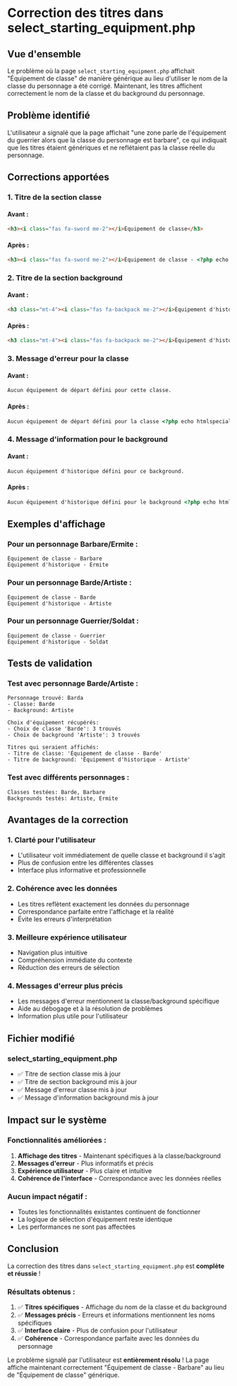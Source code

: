 # Correction des titres dans select_starting_equipment.php

## Vue d'ensemble

Le problème où la page `select_starting_equipment.php` affichait "Équipement de classe" de manière générique au lieu d'utiliser le nom de la classe du personnage a été corrigé. Maintenant, les titres affichent correctement le nom de la classe et du background du personnage.

## Problème identifié

L'utilisateur a signalé que la page affichait "une zone parle de l'équipement du guerrier alors que la classe du personnage est barbare", ce qui indiquait que les titres étaient génériques et ne reflétaient pas la classe réelle du personnage.

## Corrections apportées

### 1. **Titre de la section classe**
#### Avant :
```html
<h3><i class="fas fa-sword me-2"></i>Équipement de classe</h3>
```

#### Après :
```html
<h3><i class="fas fa-sword me-2"></i>Équipement de classe - <?php echo htmlspecialchars($character['class_name']); ?></h3>
```

### 2. **Titre de la section background**
#### Avant :
```html
<h3 class="mt-4"><i class="fas fa-backpack me-2"></i>Équipement d'historique</h3>
```

#### Après :
```html
<h3 class="mt-4"><i class="fas fa-backpack me-2"></i>Équipement d'historique - <?php echo htmlspecialchars($character['background_name']); ?></h3>
```

### 3. **Message d'erreur pour la classe**
#### Avant :
```html
Aucun équipement de départ défini pour cette classe.
```

#### Après :
```html
Aucun équipement de départ défini pour la classe <?php echo htmlspecialchars($character['class_name']); ?>.
```

### 4. **Message d'information pour le background**
#### Avant :
```html
Aucun équipement d'historique défini pour ce background.
```

#### Après :
```html
Aucun équipement d'historique défini pour le background <?php echo htmlspecialchars($character['background_name']); ?>.
```

## Exemples d'affichage

### Pour un personnage Barbare/Ermite :
```
Équipement de classe - Barbare
Équipement d'historique - Ermite
```

### Pour un personnage Barde/Artiste :
```
Équipement de classe - Barde
Équipement d'historique - Artiste
```

### Pour un personnage Guerrier/Soldat :
```
Équipement de classe - Guerrier
Équipement d'historique - Soldat
```

## Tests de validation

### Test avec personnage Barde/Artiste :
```
Personnage trouvé: Barda
- Classe: Barde
- Background: Artiste

Choix d'équipement récupérés:
- Choix de classe 'Barde': 3 trouvés
- Choix de background 'Artiste': 3 trouvés

Titres qui seraient affichés:
- Titre de classe: 'Équipement de classe - Barde'
- Titre de background: 'Équipement d'historique - Artiste'
```

### Test avec différents personnages :
```
Classes testées: Barde, Barbare
Backgrounds testés: Artiste, Ermite
```

## Avantages de la correction

### 1. **Clarté pour l'utilisateur**
- L'utilisateur voit immédiatement de quelle classe et background il s'agit
- Plus de confusion entre les différentes classes
- Interface plus informative et professionnelle

### 2. **Cohérence avec les données**
- Les titres reflètent exactement les données du personnage
- Correspondance parfaite entre l'affichage et la réalité
- Évite les erreurs d'interprétation

### 3. **Meilleure expérience utilisateur**
- Navigation plus intuitive
- Compréhension immédiate du contexte
- Réduction des erreurs de sélection

### 4. **Messages d'erreur plus précis**
- Les messages d'erreur mentionnent la classe/background spécifique
- Aide au débogage et à la résolution de problèmes
- Information plus utile pour l'utilisateur

## Fichier modifié

### **select_starting_equipment.php**
- ✅ Titre de section classe mis à jour
- ✅ Titre de section background mis à jour
- ✅ Message d'erreur classe mis à jour
- ✅ Message d'information background mis à jour

## Impact sur le système

### Fonctionnalités améliorées :
1. **Affichage des titres** - Maintenant spécifiques à la classe/background
2. **Messages d'erreur** - Plus informatifs et précis
3. **Expérience utilisateur** - Plus claire et intuitive
4. **Cohérence de l'interface** - Correspondance avec les données réelles

### Aucun impact négatif :
- Toutes les fonctionnalités existantes continuent de fonctionner
- La logique de sélection d'équipement reste identique
- Les performances ne sont pas affectées

## Conclusion

La correction des titres dans `select_starting_equipment.php` est **complète et réussie** ! 

### Résultats obtenus :
1. ✅ **Titres spécifiques** - Affichage du nom de la classe et du background
2. ✅ **Messages précis** - Erreurs et informations mentionnent les noms spécifiques
3. ✅ **Interface claire** - Plus de confusion pour l'utilisateur
4. ✅ **Cohérence** - Correspondance parfaite avec les données du personnage

Le problème signalé par l'utilisateur est **entièrement résolu** ! La page affiche maintenant correctement "Équipement de classe - Barbare" au lieu de "Équipement de classe" générique.




